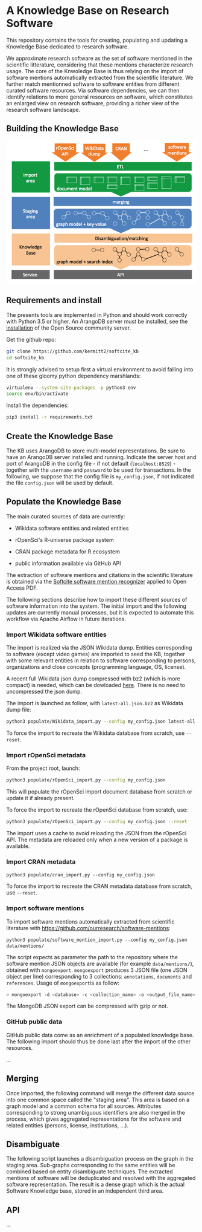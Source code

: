 # A Knowledge Base on Research Software

This repository contains the tools for creating, populating and updating a Knowledge Base dedicated to research software. 

We approximate research software as the set of software mentioned in the scientific litterature, considering that these mentions characterize research usage. The core of the Knwoledge Base is thus relying on the import of software mentions automatically extracted from the scientific literature. We further match mentionned software to software entities from different curated software resources. Via software dependencies, we can then identify relations to more general resources on software, which constitutes an enlarged view on research software, providing a richer view of the research software landscape.  

## Building the Knowledge Base 

![overview](doc/software-kb-building-overview.png)

## Requirements and install

The presents tools are implemented in Python and should work correctly with Python 3.5 or higher. An ArangoDB server must be installed, see the [installation](https://www.arangodb.com/download-major/) of the Open Source community server. 

Get the github repo:

```sh
git clone https://github.com/kermitt2/softcite_kb
cd softcite_kb
```
It is strongly advised to setup first a virtual environment to avoid falling into one of these gloomy python dependency marshlands:

```sh
virtualenv --system-site-packages -p python3 env
source env/bin/activate
```

Install the dependencies:

```sh
pip3 install -r requirements.txt
```

## Create the Knowledge Base

The KB uses ArangoDB to store multi-model representations. Be sure to have an ArangoDB server installed and running. Indicate the server host and port of ArangoDB in the config file - if not default (`localhost:8529`) - together with the `username` and `password` to be used for transactions. In the following, we suppose that the config file is `my_config.json`, if not indicated the file `config.json` will be used by default. 

## Populate the Knowledge Base

The main curated sources of data are currently:

- Wikidata software entities and related entities 

- rOpenSci's R-universe package system 

- CRAN package metadata for R ecosystem

- public information available via GitHub API

The extraction of software mentions and citations in the scientific literature is obtained via the [Softcite software mention recognizer](https://github.com/ourresearch/software-mentions) applied to Open Access PDF. 

The following sections describe how to import these different sources of software information into the system. The initial import and the following updates are currently manual processes, but it is expected to automate this workflow via Apache Airflow in future iterations.  


### Import Wikidata software entities

The import is realized via the JSON Wikidata dump. Entities corresponding to software (except video games) are imported to seed the KB, together with some relevant entities in relation to software corresponding to persons, organizations and close concepts (programming language, OS, license). 

A recent full Wikidata json dump compressed with bz2 (which is more compact) is needed, which can be dowloaded [here](https://dumps.wikimedia.org/wikidatawiki/entities/). There is no need to uncompressed the json dump.

The import is launched as follow, with `latest-all.json.bz2` as Wikidata dump file:

```bash
python3 populate/Wikidata_import.py --config my_config.json latest-all.json.bz2
```

To force the import to recreate the Wikidata database from scratch, use `--reset`.

### Import rOpenSci metadata

From the project root, launch:

```bash
python3 populate/rOpenSci_import.py --config my_config.json
```

This will populate the rOpenSci import document database from scratch or update it if already present. 

To force the import to recreate the rOpenSci database from scratch, use:

```bash
python3 populate/rOpenSci_import.py --config my_config.json --reset
```

The import uses a cache to avoid reloading the JSON from the rOpenSci API. The metadata are reloaded only when a new version of a package is available.

### Import CRAN metadata

```
python3 populate/cran_import.py --config my_config.json
```

To force the import to recreate the CRAN metadata database from scratch, use `--reset`.


### Import software mentions 

To import software mentions automatically extracted from scientific literature with https://github.com/ourresearch/software-mentions:

```
python3 populate/software_mention_import.py --config my_config.json data/mentions/
```

The script expects as parameter the path to the repository where the software mention JSON objects are available (for example `data/mentions/`), obtained with `mongoexport`. `mongoexport` produces 3 JSON file (one JSON object per line) corresponding to 3 collections: `annotations`, `documents` and `references`. Usage of `mongoexport`is as follow:

```bash
> mongoexport -d <database> -c <collection_name> -o <output_file_name>
``` 

The MongoDB JSON export can be compressed with gzip or not. 

### GitHub public data

GitHub public data come as an enrichment of a populated knowledge base. The following import should thus be done last after the import of the other resources. 

...

## Merging

Once imported, the following command will merge the different data source into one common space called the "staging area". This area is based on a graph model and a common schema for all sources. Attributes corresponding to strong unambiguous identifiers are also merged in the process, which gives aggregated representations for the software and related entities (persons, license, institutions, ...). 



## Disambiguate

The following script launches a disambiguation process on the graph in the staging area. Sub-graphs corresponding to the same entities will be combined based on entity disambiguate techniques. The extracted mentions of software will be deduplicated and resolved with the aggregated software representation. The result is a dense graph which is the actual Software Knowledge base, stored in an independent third area.


## API

...


